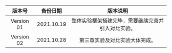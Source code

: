 |   版本号   |  备份日期  |                      版本说明                      |
| :--------: | :--------: | :------------------------------------------------: |
| Version 01 | 2021.10.19 | 整体实验框架搭建完毕，需要继续完善并引入对比实验。 |
| Version 02 | 2021.10.28 |           第三章实验及对比实验大体完成。           |

